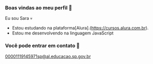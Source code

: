 ### Boas vindas ao meu perfil 💜 

Eu sou Sara 💀

- Estou estudando na plataforma[Alura].(https://cursos.alura.com.br).
- Estou me desenvolvendo na linguagem JavaScript





 ### Você pode entrar em contato 📧

 00001119145971sp@al.educacao.sp.gov.br




 ![]()
